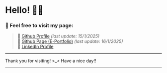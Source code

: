 # Hello! 👋🤝
### 🤗 Feel free to visit my page:

> 🔗 [Github Profile](https://github.com/mikaelhaqimi)                 _(last update: 15/1/2025)_ <br>
> 🔗 [Github Page (E-Portfolio)](https://mikaelhaqimi.github.io)       _(last update: 16/1/2025)_ <br>
> 🔗 [LinkedIn Profile](https://my.linkedin.com/in/mikael-haqimi-560881340) <br>
---
Thank you for visiting! >_< Have a nice day!!

---

